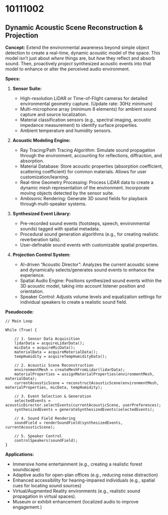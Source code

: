 # 10111002

## Dynamic Acoustic Scene Reconstruction & Projection

**Concept:** Extend the environmental awareness beyond simple object detection to create a real-time, dynamic acoustic model of the space. This model isn’t just about *where* things are, but *how* they reflect and absorb sound. Then, proactively *project* synthesized acoustic events into that model to enhance or alter the perceived audio environment.

**Specs:**

1.  **Sensor Suite:**
    *   High-resolution LiDAR or Time-of-Flight cameras for detailed environmental geometry capture. (Update rate: 30Hz minimum)
    *   Multi-microphone array (minimum 8 elements) for ambient sound capture and source localization.
    *   Material classification sensors (e.g., spectral imaging, acoustic impedance measurement) to identify surface properties.
    *   Ambient temperature and humidity sensors.

2.  **Acoustic Modeling Engine:**
    *   Ray Tracing/Path Tracing Algorithm: Simulate sound propagation through the environment, accounting for reflections, diffraction, and absorption.
    *   Material Database: Store acoustic properties (absorption coefficient, scattering coefficient) for common materials. Allows for user customization/learning.
    *   Real-time Geometry Processing: Process LiDAR data to create a dynamic mesh representation of the environment. Incorporate moving objects detected by the sensor suite.
    *   Ambisonic Rendering: Generate 3D sound fields for playback through multi-speaker systems.

3.  **Synthesized Event Library:**
    *   Pre-recorded sound events (footsteps, speech, environmental sounds) tagged with spatial metadata.
    *   Procedural sound generation algorithms (e.g., for creating realistic reverberation tails).
    *   User-definable sound events with customizable spatial properties.

4.  **Projection Control System:**
    *   AI-driven “Acoustic Director”: Analyzes the current acoustic scene and dynamically selects/generates sound events to enhance the experience.
    *   Spatial Audio Engine: Positions synthesized sound events within the 3D acoustic model, taking into account listener position and orientation.
    *   Speaker Control: Adjusts volume levels and equalization settings for individual speakers to create a realistic sound field.

**Pseudocode:**

```
// Main Loop

While (True) {

    // 1. Sensor Data Acquisition
    lidarData = acquireLidarData();
    micData = acquireMicData();
    materialData = acquireMaterialData();
    tempHumidity = acquireTempHumidityData();

    // 2. Acoustic Scene Reconstruction
    environmentMesh = createMeshFromLidar(lidarData);
    materialProperties = assignMaterialProperties(environmentMesh, materialData);
    currentAcousticScene = reconstructAcousticScene(environmentMesh, materialProperties, micData, tempHumidity);

    // 3. Event Selection & Generation
    selectedEvents = acousticDirector.selectEvents(currentAcousticScene, userPreferences);
    synthesizedEvents = generateSynthesizedEvents(selectedEvents);

    // 4. Sound Field Rendering
    soundField = renderSoundField(synthesizedEvents, currentAcousticScene);

    // 5. Speaker Control
    controlSpeakers(soundField);
}
```

**Applications:**

*   Immersive home entertainment (e.g., creating a realistic forest soundscape)
*   Adaptive audio for open-plan offices (e.g., reducing noise distraction)
*   Enhanced accessibility for hearing-impaired individuals (e.g., spatial cues for locating sound sources)
*   Virtual/Augmented Reality environments (e.g., realistic sound propagation in virtual spaces).
*   Museum or exhibit enhancement (localized audio to improve engagement.)